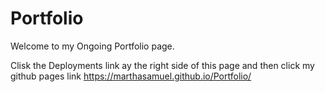# Portfolio

Welcome to my Ongoing Portfolio page.

Clisk the Deployments link ay the right side of this page and then click my github pages link https://marthasamuel.github.io/Portfolio/

